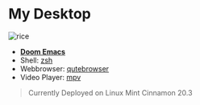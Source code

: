 # My Desktop

![rice](https://github.com/ura43/dotfiles/raw/main/rice.png)

- **[Doom Emacs](https://github.com/hlissner/doom-emacs)**
- Shell: [zsh](https://github.com/zsh-users/zsh)
- Webbrowser: [qutebrowser](https://github.com/qutebrowser/qutebrowser)
- Video Player: [mpv](https://github.com/mpv-player/mpv)

> Currently Deployed on Linux Mint Cinnamon 20.3
